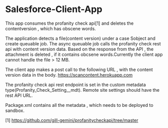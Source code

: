 # Salesforce-Client-App

This app consumes the profanity check api[1] and deletes the contentversion , which has obscene words.

The application detects a file(content version) under a case Sobject and create queuable job. The async queuable job calls the 
profanity check rest api with content version data. Based on the response from the API , the attachment is deleted , if it contains obcsene 
words.Currently the client app cannot handle the file > 12 MB.

The client app makes a post call to the following URL , with the content version data in the body.
https://scancontent.herokuapp.com

The profanity check api rest endpoint is set in the custom metadata type(Profanity_Check_Setting__mdt). Remote site settings should have the rest API URL.

Package.xml contains all the metadata , which needs to be deployed to sandbox.

[1] https://github.com/gill-gemini/profanitycheckapi/tree/master
